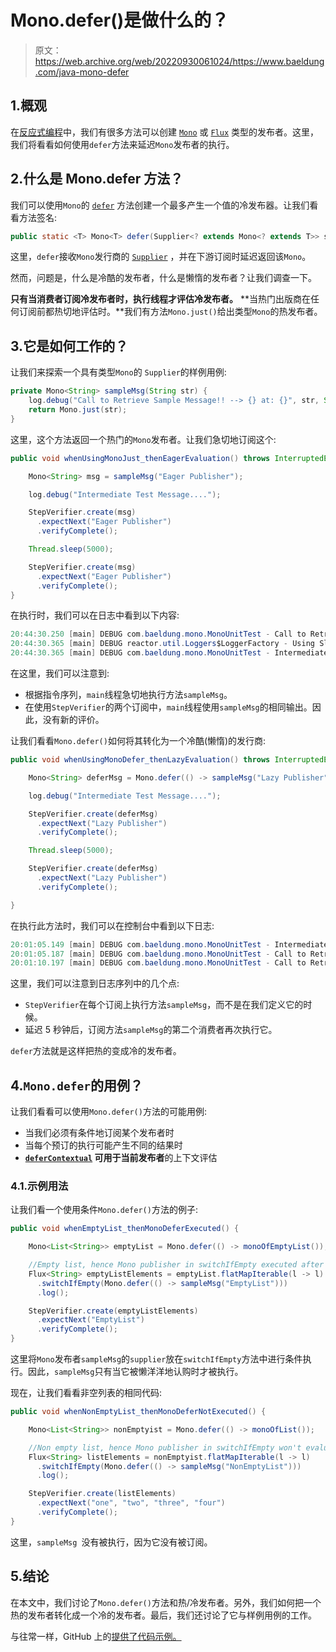 # Mono.defer()是做什么的？

> 原文：<https://web.archive.org/web/20220930061024/https://www.baeldung.com/java-mono-defer>

## 1.概观

在[反应式编程](/web/20220526052247/https://www.baeldung.com/reactor-core)中，我们有很多方法可以创建 [`Mono`](https://web.archive.org/web/20220526052247/https://projectreactor.io/docs/core/release/api/reactor/core/publisher/Mono.html) 或 [`Flux`](https://web.archive.org/web/20220526052247/https://projectreactor.io/docs/core/release/api/reactor/core/publisher/Flux.html) 类型的发布者。这里，我们将看看如何使用`defer`方法来延迟`Mono`发布者的执行。

## 2.什么是 Mono.defer 方法？

我们可以使用`Mono`的 [`defer`](https://web.archive.org/web/20220526052247/https://projectreactor.io/docs/core/release/api/reactor/core/publisher/Mono.html#defer-java.util.function.Supplier-) 方法创建一个最多产生一个值的冷发布器。让我们看看方法签名:

```java
public static <T> Mono<T> defer(Supplier<? extends Mono<? extends T>> supplier)
```

这里，`defer`接收`Mono`发行商的 [`Supplier`](https://web.archive.org/web/20220526052247/https://docs.oracle.com/en/java/javase/11/docs/api/java.base/java/util/function/Supplier.html) ，并在下游订阅时延迟返回该`Mono`。

然而，问题是，什么是冷酷的发布者，什么是懒惰的发布者？让我们调查一下。

**只有当消费者订阅冷发布者时，执行线程才评估冷发布者。** **当热门出版商在任何订阅前都热切地评估时。**我们有方法`Mono.just()`给出类型`Mono`的热发布者。

## 3.它是如何工作的？

让我们来探索一个具有类型`Mono`的 `Supplier`的样例用例:

```java
private Mono<String> sampleMsg(String str) {
    log.debug("Call to Retrieve Sample Message!! --> {} at: {}", str, System.currentTimeMillis());
    return Mono.just(str);
}
```

这里，这个方法返回一个热门的`Mono`发布者。让我们急切地订阅这个:

```java
public void whenUsingMonoJust_thenEagerEvaluation() throws InterruptedException {

    Mono<String> msg = sampleMsg("Eager Publisher");

    log.debug("Intermediate Test Message....");

    StepVerifier.create(msg)
      .expectNext("Eager Publisher")
      .verifyComplete();

    Thread.sleep(5000);

    StepVerifier.create(msg)
      .expectNext("Eager Publisher")
      .verifyComplete();
}
```

在执行时，我们可以在日志中看到以下内容:

```java
20:44:30.250 [main] DEBUG com.baeldung.mono.MonoUnitTest - Call to Retrieve Sample Message!! --> Eager Publisher at: 1622819670247
20:44:30.365 [main] DEBUG reactor.util.Loggers$LoggerFactory - Using Slf4j logging framework
20:44:30.365 [main] DEBUG com.baeldung.mono.MonoUnitTest - Intermediate Test Message....
```

在这里，我们可以注意到:

*   根据指令序列，`main`线程急切地执行方法`sampleMsg`。
*   在使用`StepVerifier`的两个订阅中，`main`线程使用`sampleMsg`的相同输出。因此，没有新的评价。

让我们看看`Mono.defer()`如何将其转化为一个冷酷(懒惰)的发行商:

```java
public void whenUsingMonoDefer_thenLazyEvaluation() throws InterruptedException {

    Mono<String> deferMsg = Mono.defer(() -> sampleMsg("Lazy Publisher"));

    log.debug("Intermediate Test Message....");

    StepVerifier.create(deferMsg)
      .expectNext("Lazy Publisher")
      .verifyComplete();

    Thread.sleep(5000);

    StepVerifier.create(deferMsg)
      .expectNext("Lazy Publisher")
      .verifyComplete();

}
```

在执行此方法时，我们可以在控制台中看到以下日志:

```java
20:01:05.149 [main] DEBUG com.baeldung.mono.MonoUnitTest - Intermediate Test Message....
20:01:05.187 [main] DEBUG com.baeldung.mono.MonoUnitTest - Call to Retrieve Sample Message!! --> Lazy Publisher at: 1622817065187
20:01:10.197 [main] DEBUG com.baeldung.mono.MonoUnitTest - Call to Retrieve Sample Message!! --> Lazy Publisher at: 1622817070197
```

这里，我们可以注意到日志序列中的几个点:

*   `StepVerifier`在每个订阅上执行方法`sampleMsg`，而不是在我们定义它的时候。
*   延迟 5 秒钟后，订阅方法`sampleMsg`的第二个消费者再次执行它。

`defer`方法就是这样把热的变成冷的发布者。

## 4.`Mono.defer`的用例？

让我们看看可以使用`Mono.defer()`方法的可能用例:

*   当我们必须有条件地订阅某个发布者时
*   当每个预订的执行可能产生不同的结果时
*   **[`deferContextual`](https://web.archive.org/web/20220526052247/https://projectreactor.io/docs/core/release/api/reactor/core/publisher/Mono.html#deferContextual-java.util.function.Function-) 可用于当前发布者**的上下文评估

### 4.1.示例用法

让我们看一个使用条件`Mono.defer()`方法的例子:

```java
public void whenEmptyList_thenMonoDeferExecuted() {

    Mono<List<String>> emptyList = Mono.defer(() -> monoOfEmptyList());

    //Empty list, hence Mono publisher in switchIfEmpty executed after condition evaluation
    Flux<String> emptyListElements = emptyList.flatMapIterable(l -> l)
      .switchIfEmpty(Mono.defer(() -> sampleMsg("EmptyList")))
      .log();

    StepVerifier.create(emptyListElements)
      .expectNext("EmptyList")
      .verifyComplete();
}
```

这里将`Mono`发布者`sampleMsg`的`supplier`放在`switchIfEmpty`方法中进行条件执行。因此，`sampleMsg`只有当它被懒洋洋地认购时才被执行。

现在，让我们看看非空列表的相同代码:

```java
public void whenNonEmptyList_thenMonoDeferNotExecuted() {

    Mono<List<String>> nonEmptyist = Mono.defer(() -> monoOfList());

    //Non empty list, hence Mono publisher in switchIfEmpty won't evaluated.
    Flux<String> listElements = nonEmptyist.flatMapIterable(l -> l)
      .switchIfEmpty(Mono.defer(() -> sampleMsg("NonEmptyList")))
      .log();

    StepVerifier.create(listElements)
      .expectNext("one", "two", "three", "four")
      .verifyComplete();
}
```

这里，`sampleMsg `没有被执行，因为它没有被订阅。

## 5.结论

在本文中，我们讨论了`Mono.defer()`方法和热/冷发布者。另外，我们如何把一个热的发布者转化成一个冷的发布者。最后，我们还讨论了它与样例用例的工作。

与往常一样，GitHub 上的[提供了代码示例。](https://web.archive.org/web/20220526052247/https://github.com/eugenp/tutorials/tree/master/reactor-core)